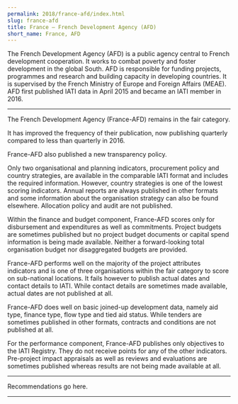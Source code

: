 ```yaml
---
permalink: 2018/france-afd/index.html
slug: france-afd
title: France – French Development Agency (AFD)
short_name: France, AFD
---
```


The French Development Agency (AFD) is a public agency central to French development cooperation. It works to combat poverty and foster development in the global South. AFD is responsible for funding projects, programmes and research and building capacity in developing countries. It is supervised by the French Ministry of Europe and Foreign Affairs (MEAE). AFD first published IATI data in April 2015 and became an IATI member in 2016.

---

The French Development Agency (France-AFD) remains in the fair category. 

It has improved the frequency of their publication, now publishing quarterly compared to less than quarterly in 2016. 

France-AFD also published a new transparency policy. 

Only two organisational and planning indicators, procurement policy and country strategies, are available in the comparable IATI format and includes the required information. However, country strategies is one of the lowest scoring indicators. Annual reports are always published in other formats and some information about the organisation strategy can also be found elsewhere.  Allocation policy and audit are not published. 

Within the finance and budget component, France-AFD scores only for disbursement and expenditures as well as commitments. Project budgets are sometimes published but no project budget documents or capital spend information is being made available. Neither a forward-looking total organisation budget nor disaggregated budgets are provided.

France-AFD performs well on the majority of the project attributes indicators and is one of three organisations within the fair category to score on sub-national locations. It fails however to publish actual dates and contact details to IATI. While contact details are sometimes made available, actual dates are not published at all. 

France-AFD does well on basic joined-up development data, namely aid type, finance type, flow type and tied aid status. While tenders are sometimes published in other formats, contracts and conditions are not published at all. 

For the performance component, France-AFD publishes only objectives to the IATI Registry. They do not receive points for any of the other indicators. Pre-project impact appraisals as well as reviews and evaluations are sometimes published whereas results are not being made available at all. 


---

Recommendations go here.

---
